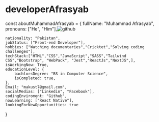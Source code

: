 # developerAfrasyab
const aboutMuhammadAfrasyab = {
    fullName: "Muhammad Afrasyab",
    pronouns: ["He", "Him"],![github](https://github.com/user-attachments/assets/5f2353ef-6c5f-4287-9634-dc288acee2f2)

    nationality: "Pakistan",
    jobStatus: ["Front-end Developer"],
    hobbies: ["Watching documentaries","Cricktet","Solving coding challenges"],
    techStack:["HTML","CSS","JavaScript","SASS","Tailwind CSS","Bootstrap", "WebPack", "Jest","ReactJs","NextJS",],
    isWorkingNow: True,
    educationLevel: {
        bachlorsDegree: "BS in Computer Science",
        isCompleted: true,
    },
    Email: "makust7@gmail.com",
    socialMedias: ["Linkedin", "Facebook"],
    codingEnviroment: "Github",
    nowLearning: ["React Native"],
    lookingForNewOpportunities: true    
}
